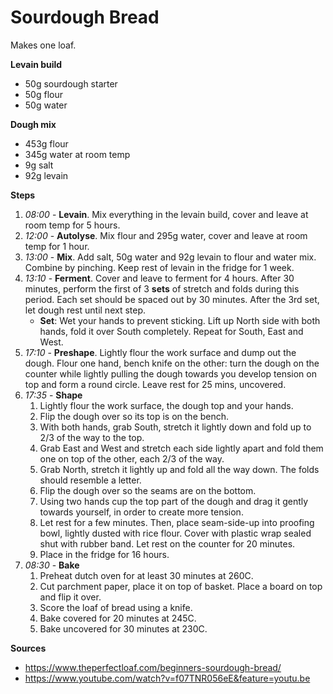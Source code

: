 # Sourdough Bread

Makes one loaf.

**Levain build**
  - 50g sourdough starter
  - 50g flour
  - 50g water

**Dough mix**
  - 453g flour
  - 345g water at room temp
  - 9g salt
  - 92g levain

**Steps**

1. _08:00_ - **Levain**. Mix everything in the levain build, cover and leave at room temp for 5 hours.
2. _12:00_ - **Autolyse**. Mix flour and 295g water, cover and leave at room temp for 1 hour.
3. _13:00_ - **Mix**. Add salt, 50g water and 92g levain to flour and water mix. Combine by pinching. Keep rest of levain in the fridge for 1 week.
4. _13:10_ - **Ferment**. Cover and leave to ferment for 4 hours. After 30 minutes, perform the first of 3 **sets** of stretch and folds during this period. Each set should be spaced out by 30 minutes. After the 3rd set, let dough rest until next step.
   - **Set**: Wet your hands to prevent sticking. Lift up North side with both hands, fold it over South completely. Repeat for South, East and West.
5. _17:10_ - **Preshape**. Lightly flour the work surface and dump out the dough. Flour one hand, bench knife on the other: turn the dough on the counter while lightly pulling the dough towards you develop tension on top and form a round circle. Leave rest for 25 mins, uncovered.
6. _17:35_ - **Shape**
    1. Lightly flour the work surface, the dough top and your hands.
    2. Flip the dough over so its top is on the bench.
    3. With both hands, grab South, stretch it lightly down and fold up to 2/3 of the way to the top.
    4. Grab East and West and stretch each side lightly apart and fold them one on top of the other, each 2/3 of the way.
    5. Grab North, stretch it lightly up and fold all the way down. The folds should resemble a letter.
    6. Flip the dough over so the seams are on the bottom.
    7. Using two hands cup the top part of the dough and drag it gently towards yourself, in order to create more tension.
    8. Let rest for a few minutes. Then, place seam-side-up into proofing bowl, lightly dusted with rice flour. Cover with plastic wrap sealed shut with rubber band. Let rest on the counter for 20 minutes.
    9. Place in the fridge for 16 hours.
7. _08:30_ - **Bake**
    1. Preheat dutch oven for at least 30 minutes at 260C.
    2. Cut parchment paper, place it on top of basket. Place a board on top and flip it over.
    3. Score the loaf of bread using a knife.
    4. Bake covered for 20 minutes at 245C.
    5. Bake uncovered for 30 minutes at 230C.

**Sources**

- https://www.theperfectloaf.com/beginners-sourdough-bread/
- https://www.youtube.com/watch?v=f07TNR056eE&feature=youtu.be
